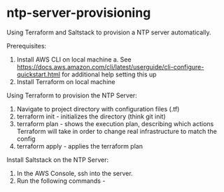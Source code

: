 # ntp-server-provisioning
Using Terraform and Saltstack to provision a NTP server automatically.

Prerequisites:
1. Install AWS CLI on local machine
  a. See https://docs.aws.amazon.com/cli/latest/userguide/cli-configure-quickstart.html for additional help setting this up
2. Install Terraform on local machine

Using Terraform to provision the NTP Server:
1. Navigate to project directory with configuration files (.tf)
2. terraform init - initializes the directory (think git init)
3. terraform plan - shows the execution plan, describing which actions Terraform will take in order to change real infrastructure to match the config
4. terraform apply - applies the terraform plan

Install Saltstack on the NTP Server:
1. In the AWS Console, ssh into the server.
2. Run the following commands -
